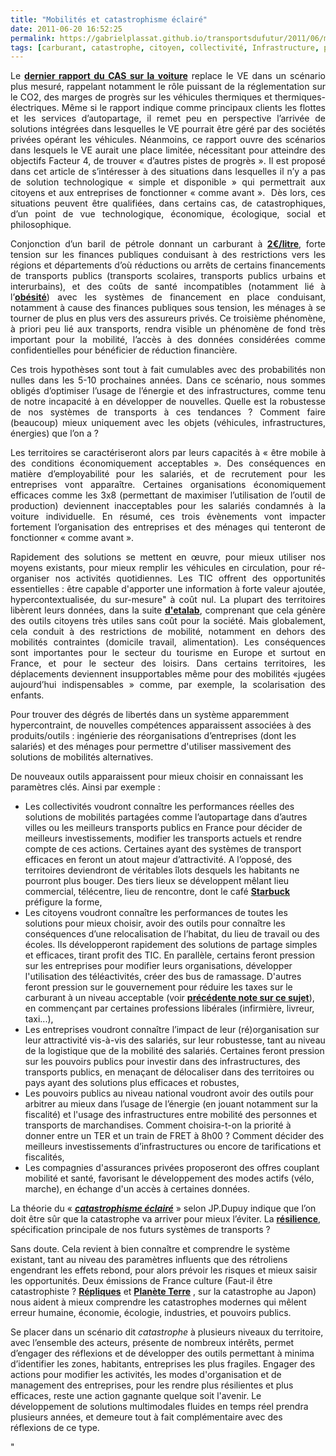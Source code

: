 ```yaml
---
title: "Mobilités et catastrophisme éclairé"
date: 2011-06-20 16:52:25
permalink: https://gabrielplassat.github.io/transportsdufutur/2011/06/mobilites-et-catastrophisme-eclaire.html
tags: [carburant, catastrophe, citoyen, collectivité, Infrastructure, prix carburant]
---
```


<p style="text-align: justify">Le <strong><a href="http://www.strategie.gouv.fr/content/rapport-la-voiture-de-demain-carburants-et-electricite-0">dernier rapport du CAS sur la voiture</a></strong> replace le VE dans un scénario plus mesuré, rappelant notamment le rôle puissant de la réglementation sur le CO2, des marges de progrès sur les véhicules thermiques et thermiques-électriques. Même si le rapport indique comme principaux clients les flottes et les services d’autopartage, il remet peu en perspective l’arrivée de solutions intégrées dans lesquelles le VE pourrait être géré par des sociétés privées opérant les véhicules. Néanmoins, ce rapport ouvre des scénarios dans lesquels le VE aurait une place limitée, nécessitant pour atteindre des objectifs Facteur 4, de trouver « d’autres pistes de progrès ». Il est proposé dans cet article de s’intéresser à des situations dans lesquelles il n’y a pas de solution technologique « simple et disponible » qui permettrait aux citoyens et aux entreprises de fonctionner « comme avant ».  Dès lors, ces situations peuvent être qualifiées, dans certains cas, de catastrophiques, d’un point de vue technologique, économique, écologique, social et philosophique.</p>   <!--more-->   <p style="text-align: justify">Conjonction d’un baril de pétrole donnant un carburant à <strong><a href="http://www.lefigaro.fr/societes/2011/04/12/04015-20110412ARTFIG00372-le-litre-d-essence-vaudra-2-euros-selon-le-pdg-de-total.php">2€/litre</a></strong>, forte tension sur les finances publiques conduisant à des restrictions vers les régions et départements d’où réductions ou arrêts de certains financements de transports publics (transports scolaires, transports publics urbains et interurbains), et des coûts de santé incompatibles (notamment lié à l’<strong><a href="http://www.grist.org/list/2011-06-14-how-to-fight-obesity-and-climate-change-at-the-same-time">obésité</a></strong>) avec les systèmes de financement en place conduisant, notamment à cause des finances publiques sous tension, les ménages à se tourner de plus en plus vers des assureurs privés. Ce troisième phénomène, à priori peu lié aux transports, rendra visible un phénomène de fond très important pour la mobilité, l’accès à des données considérées comme confidentielles pour bénéficier de réduction financière.</p> <p style="text-align: justify">Ces trois hypothèses sont tout à fait cumulables avec des probabilités non nulles dans les 5-10 prochaines années. Dans ce scénario, nous sommes obligés d’optimiser l’usage de l’énergie et des infrastructures, comme tenu de notre incapacité à en développer de nouvelles. Quelle est la robustesse de nos systèmes de transports à ces tendances ? Comment faire (beaucoup) mieux uniquement avec les objets (véhicules, infrastructures, énergies) que l’on a ?</p> <p style="text-align: justify">Les territoires se caractériseront alors par leurs capacités à « être mobile à des conditions économiquement acceptables ». Des conséquences en matière d’employabilité pour les salariés, et de recrutement pour les entreprises vont apparaître. Certaines organisations économiquement efficaces comme les 3x8 (permettant de maximiser l’utilisation de l’outil de production) deviennent inacceptables pour les salariés condamnés à la voiture individuelle. En résumé, ces trois évènements vont impacter fortement l’organisation des entreprises et des ménages qui tenteront de fonctionner « comme avant ».</p> <p style="text-align: justify">Rapidement des solutions se mettent en œuvre, pour mieux utiliser nos moyens existants, pour mieux remplir les véhicules en circulation, pour ré-organiser nos activités quotidiennes. Les TIC offrent des opportunités essentielles : être capable d'apporter une information à forte valeur ajoutée, hypercontextualisée, du sur-mesure" à coût nul. La plupart des territoires libèrent leurs données, dans la suite <strong><a href=""http://blog.etalab.gouv.fr/"" target=""_blank"">d'etalab</a></strong>, comprenant que cela génère des outils citoyens très utiles sans coût pour la société. Mais globalement, cela conduit à des restrictions de mobilité, notamment en dehors des mobilités contraintes (domicile travail, alimentation). Les conséquences sont importantes pour le secteur du tourisme en Europe et surtout en France, et pour le secteur des loisirs. Dans certains territoires, les déplacements deviennent insupportables même pour des mobilités «jugées aujourd’hui indispensables » comme, par exemple, la scolarisation des enfants.</p> <p style=""text-align: justify"">Pour trouver des dégrés de libertés dans un système apparemment hypercontraint, de nouvelles compétences apparaissent associées à des produits/outils : ingénierie des réorganisations d’entreprises (dont les salariés) et des ménages pour permettre d'utiliser massivement des solutions de mobilités alternatives.</p> <p style=""text-align: justify"">De nouveaux outils apparaissent pour mieux choisir en connaissant les paramètres clés. Ainsi par exemple :</p> <ul style=""text-align: justify""> <li>Les collectivités voudront connaître les performances réelles des solutions de mobilités partagées comme l’autopartage dans d’autres villes ou les meilleurs transports publics en France pour décider de meilleurs investissements, modifier les transports actuels et rendre compte de ces actions. Certaines ayant des systèmes de transport efficaces en feront un atout majeur d’attractivité. A l’opposé, des territoires deviendront de véritables îlots desquels les habitants ne pourront plus bouger. Des tiers lieux se développent mêlant lieu commercial, télécentre, lieu de rencontre, dont le café <strong><a href=""http://www.neo-nomade.com/blog/a-la-decouverte-des-tiers-lieux-26-cafe-restau-wifi/"" target=""_blank"">Starbuck </a></strong>préfigure la forme,</li> <li>Les citoyens voudront connaître les performances de toutes les solutions pour mieux choisir, avoir des outils pour connaître les conséquences d’une relocalisation de l’habitat, du lieu de travail ou des écoles. Ils développeront rapidement des solutions de partage simples et efficaces, tirant profit des TIC. En parallèle, certains feront pression sur les entreprises pour modifier leurs organisations, développer l'utilisation des téléactivités, créer des bus de ramassage. D'autres feront pression sur le gouvernement pour réduire les taxes sur le carburant à un niveau acceptable (voir <strong><a href="https://gabrielplassat.github.io/transportsdufutur/2011/05/un-carburant-a-plus-de-2-euros-quelles-consequences-quelles-urgences.html"" target=""_blank"">précédente note sur ce sujet</a></strong>), en commençant par certaines professions libérales (infirmière, livreur, taxi...),</li> <li>Les entreprises voudront connaître l’impact de leur (ré)organisation sur leur attractivité vis-à-vis des salariés, sur leur robustesse, tant au niveau de la logistique que de la mobilité des salariés. Certaines feront pression sur les pouvoirs publics pour investir dans des infrastructures, des transports publics, en menaçant de délocaliser dans des territoires ou pays ayant des solutions plus efficaces et robustes,</li> <li>Les pouvoirs publics au niveau national voudront avoir des outils pour arbitrer au mieux dans l’usage de l’énergie (en jouant notamment sur la fiscalité) et l'usage des infrastructures entre mobilité des personnes et transports de marchandises. Comment choisira-t-on la priorité à donner entre un TER et un train de FRET à 8h00 ? Comment décider des meilleurs investissements d’infrastructures ou encore de tarifications et fiscalités,</li> <li>Les compagnies d'assurances privées proposeront des offres couplant mobilité et santé, favorisant le développement des modes actifs (vélo, marche), en échange d'un accès à certaines données.</li> </ul> <p style=""text-align: justify"">La théorie du « <strong><em><a href=""http://developpementdurable.revues.org/1317"">catastrophisme éclairé</a></em></strong> » selon JP.Dupuy indique que l’on doit être sûr que la catastrophe va arriver pour mieux l’éviter. La <strong><a href=""http://fr.wikipedia.org/wiki/Resilience"" target=""_self"">résilience</a></strong>, spécification principale de nos futurs systèmes de transports ?</p> <p style=""text-align: justify"">Sans doute. Cela revient à bien connaître et comprendre le système existant, tant au niveau des paramètres influents que des rétroliens engendrant les effets rebond, pour alors prévoir les risques et mieux saisir les opportunités. Deux émissions de France culture (Faut-il être catastrophiste ? <a href=""http://www.franceculture.com/emission-repliques-faut-il-etre-catastrophiste-2011-06-18.html""><strong>Répliques</strong></a> et <a href=""http://www.franceculture.com/emission-planete-terre-le-japon-trois-mois-apres-la-catastrophe-2011-06-15.html""><strong>Planète Terre</strong></a> , sur la catastrophe au Japon) nous aident à mieux comprendre les catastrophes modernes qui mêlent erreur humaine, économie, écologie, industries, et pouvoirs publics.</p> <p style=""text-align: justify"">Se placer dans un scénario dit <em>catastrophe</em> à plusieurs niveaux du territoire, avec l’ensemble des acteurs, présente de nombreux intérêts, permet d’engager des réflexions et de développer des outils permettant à minima d’identifier les zones, habitants, entreprises les plus fragiles. Engager des actions pour modifier les activités, les modes d'organisation et de management des entreprises, pour les rendre plus résilientes et plus efficaces, reste une action gagnante quelque soit l'avenir. Le développement de solutions multimodales fluides en temps réel prendra plusieurs années, et demeure tout à fait complémentaire avec des réflexions de ce type.</p>"
